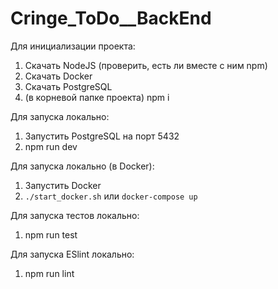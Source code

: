 # Cringe_ToDo__BackEnd

Для инициализации проекта:
1. Скачать NodeJS (проверить, есть ли вместе с ним npm)
2. Скачать Docker
3. Скачать PostgreSQL
4. (в корневой папке проекта) npm i

Для запуска локально:
1. Запустить PostgreSQL на порт 5432
2. npm run dev

Для запуска локально (в Docker):
1. Запустить Docker
2. ``./start_docker.sh``
    или
    ``docker-compose up``

Для запуска тестов локально:
1. npm run test

Для запуска ESlint локально:
1. npm run lint
